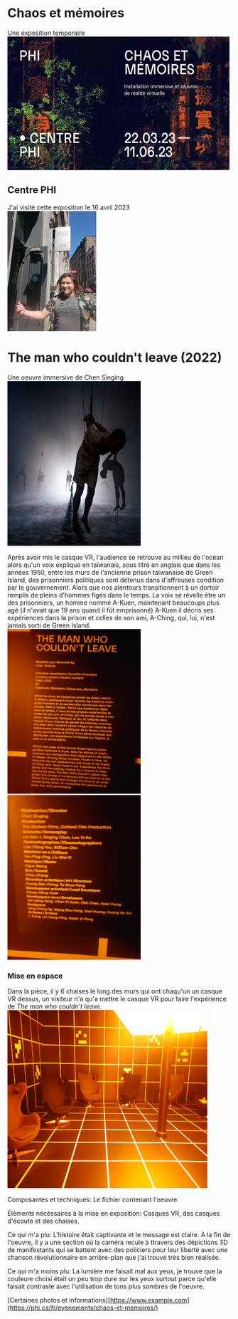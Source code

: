 # Chaos et mémoires
Une exposition temporaire <br>
<img src="media/affiche_expo.jpg" width="500" height="300">
## Centre PHI
J'ai visité cette exposition le 16 avril 2023 <br>
<img src="media/entre_centre_phi.jpg" width="200" height="270">
# The man who couldn't leave (2022)
Une oeuvre immersive de Chen Singing <br>
<img src="media/vue_ensemble.PNG" width="300" height="370">

Après avoir mis le casque VR, l'audience se retrouve au millieu de l'océan alors qu'un voix explique en taïwanais, sous titré en anglais que dans les années 1950, entre les murs de l'ancienne prison taïwanaise de Green Island, des prisonniers politiques sont détenus dans d'affreuses condition par le gouvernement. Alors que nos alentours transitionnent à un dortoir remplis de pleins d'hommes figés dans le temps. La voix se révelle être un des prisonniers, un homme nommé A-Kuen, maintenant beaucoups plus agé (il n'avait que 19 ans quand il fût emprisonné) A-Kuen il décris ses expériences dans la prison et celles de son ami, A-Ching, qui, lui, n'est jamais sorti de Green Island. <br>
<img src="media/cartel_haut.jpg" width="300" height="370"> <img src="media/cartel_bas.jpg" width="300" height="370">

### Mise en espace
Dans la pièce, il y 6 chaises le long des murs qui ont chaqu'un un casque VR dessus, un visiteur n'a qu'a mettre le casque VR pour faire l'expérience de *The man who couldn't leave*. <br>
<img src="media/dispositif.jpg" width="450" height="400">

Composantes et techniques: Le fichier contenant l'oeuvre.

Éléments nécéssaires à la mise en exposition: Casques VR, des casques d'écoute et des chaises.

Ce qui m'a plu: L'histoire était captivante et le message est claire. À la fin de l'oeuvre, il y a une section où la caméra recule à ttravers des dépictions 3D de manifestants qui se battent avec des policiers pour leur liberté avec une chanson révolutionnaire en arrière-plan que j'ai trouvé très bien réalisée.

Ce qui m'a moins plu: La lumière me faisait mal aux yeux, je trouve que la couleure choisi était un peu trop dure sur les yeux surtout parce qu'elle faisait contraste avec l'utilisation de tons plus sombres de l'oeuvre.

[Certaines photos et informations][https://www.example.com](https://phi.ca/fr/evenements/chaos-et-memoires/)
